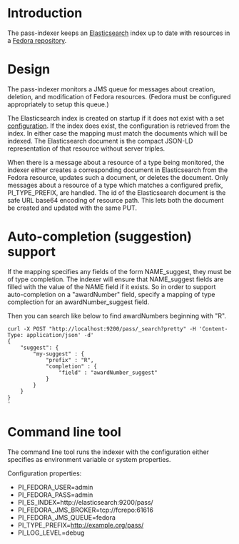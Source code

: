 # Introduction

The pass-indexer keeps an [Elasticsearch](https://github.com/elastic/elasticsearch) index up to date with resources in a
[Fedora repository](https://fedorarepository.org/).

# Design

The pass-indexer monitors a JMS queue for messages about creation, deletion, and modification of Fedora resources.
(Fedora must be configured appropriately to setup this queue.)

The Elasticsearch index is created on startup if it does not exist with a set [configuration](pass-indexer-core/src/main/resources/esindex.json).
If the index does exist, the configuration is retrieved from the index. In either case the mapping must match the documents which will be indexed.
The Elasticsearch document is the compact JSON-LD representation of that resource without server triples.

When there is a message about a resource of a type being monitored, the indexer either creates a corresponding document in Elasticsearch 
from the Fedora resource, updates such a document, or deletes the document.  Only messages about a resource of a type which matches a
configured prefix, PI_TYPE_PREFIX, are handled. The id of the Elasticsearch document is the safe URL base64 encoding of resource path. This lets both the document be created and updated with the same PUT.

# Auto-completion (suggestion) support

If the mapping specifies any fields of the form NAME_suggest, they must be of type completion. The indexer will ensure that NAME_suggest fields are filled with the value of the NAME field if it exists. So in order to support auto-completion on a "awardNumber" field, specify a mapping of type complection for an awardNumber_suggest field.

Then you can search like below to find awardNumbers beginning with "R".

```
curl -X POST "http://localhost:9200/pass/_search?pretty" -H 'Content-Type: application/json' -d'
{
    "suggest": {
        "my-suggest" : {
            "prefix" : "R", 
            "completion" : { 
                "field" : "awardNumber_suggest" 
            }
        }
    }
}
'
```

# Command line tool

The command line tool runs the indexer with the configuration either specifies as environment variable or system
properties. 

Configuration properties:
* PI_FEDORA_USER=admin
* PI_FEDORA_PASS=admin
* PI_ES_INDEX=http://elasticsearch:9200/pass/
* PI_FEDORA_JMS_BROKER=tcp://fcrepo:61616
* PI_FEDORA_JMS_QUEUE=fedora
* PI_TYPE_PREFIX=http://example.org/pass/
* PI_LOG_LEVEL=debug
